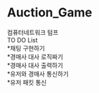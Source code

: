 # Auction_Game
컴퓨터네트워크 텀프  
TO DO List  
*채팅 구현하기  
*경매사 대사 로직짜기  
*경매사 대사 출력하기  
*유저와 경매사 통신하기  
*유저 패킷 통신
